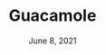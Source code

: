 ---
title: "Guacamole"
date: "June 8, 2021"
prepTime: "10 min" 
cookingTime: "0 min"
totalTime: "10 min"
topic: "Snack"
image: "../../images/default.png"
originalLink: "https://www.allrecipes.com/recipe/14231/guacamole/"
scottRating: 4
ingredients: [
  {
    name: "avacados, peeled and pitted",
    amount: 3,
    unit: count
  },
  {
    name: "lime, juiced",
    amount: 1,
    unit: count
  },
  {
    name: "red onion, diced",
    amount: .5,
    unit: cup
  },
  {
    name: cilantro,
    amount: 3,
    unit: tablespoons
  },
  {
    name: "roma tomatoes (plum), diced",
    amount: 2,
    unit: count
  },
  {
    name: "minced garlic",
    amount: 1,
    unit: tsp
  },
  {
    name: "ground cayenne pepper (optional)",
    amount: 1,
    unit: pinch
  },
]
directions: [
  "Mash the lime and avacados together in medium bowl.",
  "Stir in the rest of the ingredients.",
  "Serve immidietely or refrigerate for one hour to let flavors combine."
]

---